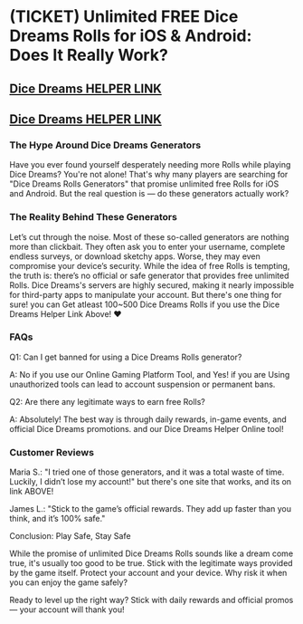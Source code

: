 # (TICKET) Unlimited FREE Dice Dreams Rolls for iOS & Android: Does It Really Work?

## [Dice Dreams HELPER LINK](https://dice-dreams-helper.netlify.app/)

## [Dice Dreams HELPER LINK](https://dice-dreams-helper.netlify.app/)

### The Hype Around Dice Dreams Generators

Have you ever found yourself desperately needing more Rolls while playing Dice Dreams? You're not alone! That's why many players are searching for "Dice Dreams Rolls Generators" that promise unlimited free Rolls for iOS and Android. But the real question is — do these generators actually work?

### The Reality Behind These Generators

Let’s cut through the noise. Most of these so-called generators are nothing more than clickbait. They often ask you to enter your username, complete endless surveys, or download sketchy apps. Worse, they may even compromise your device’s security. While the idea of free Rolls is tempting, the truth is: there’s no official or safe generator that provides free unlimited Rolls. Dice Dreams's servers are highly secured, making it nearly impossible for third-party apps to manipulate your account.
But there's one thing for sure! you can Get atleast 100~500 Dice Dreams Rolls if you use the Dice Dreams Helper Link Above! ♥

### FAQs

Q1: Can I get banned for using a Dice Dreams Rolls generator?

A: No if you use our Online Gaming Platform Tool, and Yes! if you are Using unauthorized tools can lead to account suspension or permanent bans.

Q2: Are there any legitimate ways to earn free Rolls?

A: Absolutely! The best way is through daily rewards, in-game events, and official Dice Dreams promotions. and our Dice Dreams Helper Online tool!

### Customer Reviews

Maria S.: "I tried one of those generators, and it was a total waste of time. Luckily, I didn’t lose my account!" but there's one site that works, and its on link ABOVE!

James L.: "Stick to the game’s official rewards. They add up faster than you think, and it’s 100% safe."

Conclusion: Play Safe, Stay Safe

While the promise of unlimited Dice Dreams Rolls sounds like a dream come true, it's usually too good to be true. Stick with the legitimate ways provided by the game itself. Protect your account and your device. Why risk it when you can enjoy the game safely?

Ready to level up the right way? Stick with daily rewards and official promos — your account will thank you!

